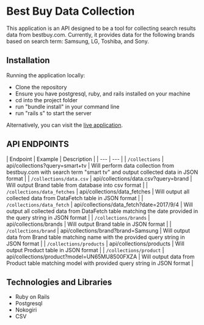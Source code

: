 # Best Buy Data Collection

This application is an API designed to be a tool for collecting search results data from bestbuy.com. Currently, it provides data for the following brands based on search term: Samsung, LG, Toshiba, and Sony.


## Installation
Running the application locally:
  - Clone the repository
  - Ensure you have postgresql, ruby, and rails installed on your machine
  - cd into the project folder
  - run "bundle install" in your command line
  - run "rails s" to start the server

Alternatively, you can visit the [live application](https://best-buy-data-collection.herokuapp.com/).

## API ENDPOINTS

| Endpoint | Example | Description |
| --- | --- |
| `/collections` | api/collections?query=smart+tv | Will perform data collection from bestbuy.com with search term "smart tv" and output collected data in JSON format |
| `/collections/data.csv` | api/collections/data.csv?query=brand | Will output Brand table from database into csv format |
| `/collections/data_fetches` | api/collections/data_fetches | Will output all collected data from DataFetch table in JSON format |
| `/collections/data_fetch` | api/collections/data_fetch?date=2017/9/4 | Will output all collected data from DataFetch table matching the date provided in the query string in JSON format |
| `/collections/brands` | api/collections/brands | Will output Brand table in JSON format |
| `/collections/brand` | api/collections/brand?brand=Samsung | Will output data from Brand table matching name with the provided query string in JSON format |
| `/collections/products` | api/collections/products | Will output Product table in JSON format |
| `/collections/product` | api/collections/product?model=UN65MU8500FXZA | Will output data from Product table matching model with provided query string in JSON format |


## Technologies and Libraries

- Ruby on Rails
- Postgresql
- Nokogiri
- CSV
